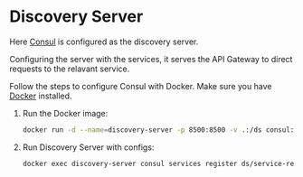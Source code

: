 # Discovery Server

Here [Consul](https://www.consul.io/) is configured as the discovery server.

Configuring the server with the services, it serves the API Gateway to direct requests to the relavant service.

Follow the steps to configure Consul with Docker. Make sure you have [Docker](https://www.docker.com/) installed.

1. Run the Docker image:
    ```bash
    docker run -d --name=discovery-server -p 8500:8500 -v .:/ds consul:1.15.4
    ```

2. Run Discovery Server with configs:
    ```bash
    docker exec discovery-server consul services register ds/service-registry.json
    ```
